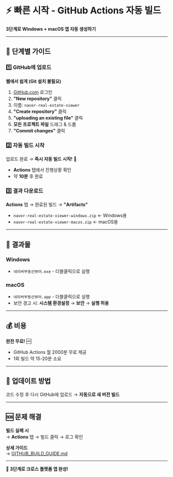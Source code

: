 # ⚡ 빠른 시작 - GitHub Actions 자동 빌드

**3단계로 Windows + macOS 앱 자동 생성하기**

---

## 📝 단계별 가이드

### 1️⃣ GitHub에 업로드

**웹에서 쉽게 (Git 설치 불필요)**

1. [GitHub.com](https://github.com) 로그인
2. **"New repository"** 클릭
3. 이름: `naver-real-estate-viewer`
4. **"Create repository"** 클릭
5. **"uploading an existing file"** 클릭
6. **모든 프로젝트 파일** 드래그 & 드롭
7. **"Commit changes"** 클릭

### 2️⃣ 자동 빌드 시작

업로드 완료 → **즉시 자동 빌드 시작!** 🚀

- **Actions** 탭에서 진행상황 확인
- 약 **10분** 후 완료

### 3️⃣ 결과 다운로드

**Actions** 탭 → 완료된 빌드 → **"Artifacts"**

- `naver-real-estate-viewer-windows.zip` ← Windows용
- `naver-real-estate-viewer-macos.zip` ← macOS용

---

## 🎯 결과물

### Windows
- `네이버부동산뷰어.exe` - 더블클릭으로 실행

### macOS  
- `네이버부동산뷰어.app` - 더블클릭으로 실행
- 보안 경고 시: **시스템 환경설정** → **보안** → **실행 허용**

---

## 💰 비용

**완전 무료!** 🆓
- GitHub Actions 월 2000분 무료 제공
- 1회 빌드 약 15-20분 소요

---

## 🔄 업데이트 방법

코드 수정 후 다시 GitHub에 업로드 → **자동으로 새 버전 빌드**

---

## 🆘 문제 해결

**빌드 실패 시**  
→ **Actions** 탭 → 빌드 클릭 → 로그 확인

**상세 가이드**  
→ [GITHUB_BUILD_GUIDE.md](GITHUB_BUILD_GUIDE.md)

---

**🎉 3단계로 크로스 플랫폼 앱 완성!** 